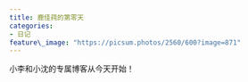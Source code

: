 ```yaml
---
title: 鹿佳莼的第零天
categories:
- 日记
feature\_image: "https://picsum.photos/2560/600?image=871"
---
```



小李和小沈的专属博客从今天开始！

